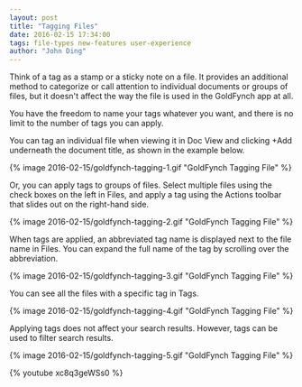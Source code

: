 ```yaml
---
layout: post
title: "Tagging Files"
date: 2016-02-15 17:34:00
tags: file-types new-features user-experience
author: "John Ding"
---
```


Think of a tag as a stamp or a sticky note on a file. It provides an additional method to categorize or call attention to individual documents or groups of files, but it doesn't affect the way the file is used in the GoldFynch app at all.

You have the freedom to name your tags whatever you want, and there is no limit to the number of tags you can apply.

You can tag an individual file when viewing it in Doc View and clicking +Add underneath the document title, as shown in the example below.

{% image 2016-02-15/goldfynch-tagging-1.gif "GoldFynch Tagging File" %}

Or, you can apply tags to groups of files. Select multiple files using the check boxes on the left in Files, and apply a tag using the Actions toolbar that slides out on the right-hand side.

{% image 2016-02-15/goldfynch-tagging-2.gif "GoldFynch Tagging File" %}

When tags are applied, an abbreviated tag name is displayed next to the file name in Files. You can expand the full name of the tag by scrolling over the abbreviation.

{% image 2016-02-15/goldfynch-tagging-3.gif "GoldFynch Tagging File" %}

You can see all the files with a specific tag in Tags.

{% image 2016-02-15/goldfynch-tagging-4.gif "GoldFynch Tagging File" %}

Applying tags does not affect your search results. However, tags can be used to filter search results.

{% image 2016-02-15/goldfynch-tagging-5.gif "GoldFynch Tagging File" %}

{% youtube xc8q3geWSs0 %}


